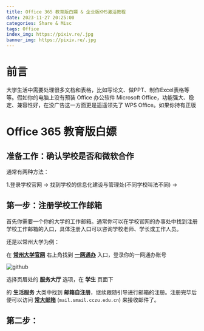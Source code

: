 ```yaml
---
title: Office 365 教育版白嫖 & 企业版KMS激活教程
date: 2023-11-27 20:25:00
categories: Share & Misc
tags: Office
index_img: https://pixiv.re/.jpg
banner_img: https://pixiv.re/.jpg
---
```


# 前言

大学生活中需要处理很多文档和表格，比如写论文、做PPT、制作Excel表格等等。假如你的电脑上没有预装 Office 办公软件
Microsoft Office，功能强大、稳定、兼容性好，在没广告这一方面更是遥遥领先了 WPS Office。如果你持有正版

#  Office 365 教育版白嫖

## 准备工作：确认学校是否和微软合作

通常有两种方法：

1.登录学校官网 -> 找到学校的信息化建设与管理处(不同学校叫法不同) -> 

## 第一步：注册学校工作邮箱

首先你需要一个你的大学的工作邮箱。通常你可以在学校官网的办事处中找到注册学校工作邮箱的入口，具体注册入口可以咨询学校老师、学长或工作人员。

还是以常州大学为例：

在 [**常州大学官网**](https://www.cczu.edu.cn/main.htm) 右上角找到 [**一网通办**](https://zmvpn.cczu.edu.cn/http/webvpnb4628df0d7b77a6d0f08dfc00aa8d59c2c964ac696c57b03b13c3b6f0ee2cb8c/pc/index.html) 入口，登录你的一网通办账号

![github](https://mirror.ghproxy.com/https://github.com/NanodaOvO/PictureHost/blob/main/office-activation_1.png)

选择页眉处的 **服务大厅** 选项，在 **学生** 页面下

的 **生活服务** 大类中找到 **邮箱自注册**，继续跟随引导进行邮箱的注册。注册完毕后便可以访问 [**常大邮箱**](http://mail.smail.cczu.edu.cn/) (`mail.smail.cczu.edu.cn`) 来接收邮件了。


## 第二步：

